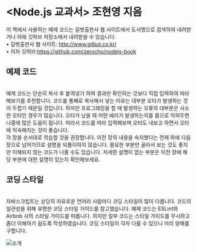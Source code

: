 # <Node.js 교과서> 조현영 지음 

이 책에서 사용하는 예제 코드는 길벗출판사 웹 사이트에서 도서명으로 검색하여 내려받거나 아래 깃허브 저장소에서 내려받을 수 있습니다. <br/>
• 길벗출판사 웹 사이트: http://www.gilbut.co.kr/<br/>
• 저자 깃허브:https://github.com/zerocho/nodejs-book<br/>

<h2>예제 코드</h2><br/>
예제 코드는 단순히 복사 후 붙여넣기 하여 결과만 확인하는 것보다 직접 입력하여 따라해보기를 추천합니다. 코드를 통째로 복사해서 넣는 이유는 대부분 오타가 발생하는 것이 두렵기 때문일 것입니다. 하지만 프로그래밍을 할 때 발생하는 오류의 대부분은 사소한 오타인 경우가 많습니다. 오타가 났을 때 어떤 에러가 발생하는지를 몸으로 익혀두면 나중에 많은 도움이 됩니다. 따라서 코드를 따라 입력해보며 오타도 내보고 하면서 오타에 익숙해지는 것이 좋습니다.<br/>각 장을 순서대로 학습할 것을 권장합니다. 이전 장의 내용을 숙지했다는 전제 하에 다음 장으로 넘어가므로 설명을 되풀이하지 않습니다. 필요한 부분만 골라서 보는 것도 좋지만 이해되지 않는 코드가 나올 수도 있습니다. 자세한 설명이 없는 부분은 이전 장에 해당 부분에 대한 설명이 있는지 확인해보세요.<br/>

<h2>코딩 스타일</h2><br/>
자바스크립트는 상당히 자유로운 언어라 사람마다 코딩 스타일이 많이 다릅니다. 코드의 일관성을 위해 유명한 코딩 스타일 가이드를 참고했습니다. 예제 코드는 ESLint와 Airbnb 사의 스타일 가이드를 따릅니다. 하지만 일부 코드는 스타일 가이드를 무시하고 좀더 이해하기 쉽도록 작성하였습니다. 코딩 스타일이 각자 다를 수 있으니 미리 양해를 구합니다.



![소개 ](http://image.aladin.co.kr/img/img_content/K422533335_01.jpg)

